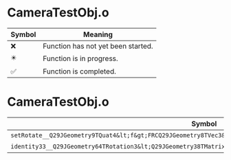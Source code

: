 # CameraTestObj.o
| Symbol | Meaning 
| ------------- | ------------- 
| :x: | Function has not yet been started. 
| :eight_pointed_black_star: | Function is in progress. 
| :white_check_mark: | Function is completed. 


# CameraTestObj.o
| Symbol | Decompiled? |
| ------------- | ------------- |
| `setRotate__Q29JGeometry9TQuat4&lt;f&gt;FRCQ29JGeometry8TVec3&lt;f&gt;f` | :x: |
| `identity33__Q29JGeometry64TRotation3&lt;Q29JGeometry38TMatrix34&lt;Q29JGeometry13SMatrix34C&lt;f&gt;&gt;&gt;Fv` | :x: |
